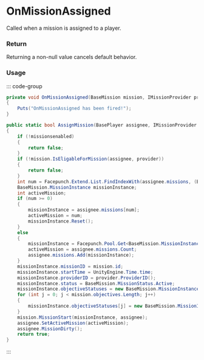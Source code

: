 # OnMissionAssigned
<Badge type="info" text="Mission"/>[<Badge type="danger" text="Carbon Compatible"/>](https://github.com/CarbonCommunity/Carbon)[<Badge type="warning" text="Oxide Compatible"/>](https://github.com/OxideMod/Oxide.Rust)
Called when a mission is assigned to a player.

### Return
Returning a non-null value cancels default behavior.

### Usage
::: code-group
```csharp [Example]
private void OnMissionAssigned(BaseMission mission, IMissionProvider provider, BasePlayer assignee)
{
	Puts("OnMissionAssigned has been fired!");
}
```
```csharp [Source — Assembly-CSharp @ BaseMission]
public static bool AssignMission(BasePlayer assignee, IMissionProvider provider, BaseMission mission)
{
	if (!missionsenabled)
	{
		return false;
	}
	if (!mission.IsEligableForMission(assignee, provider))
	{
		return false;
	}
	int num = Facepunch.Extend.List.FindIndexWith(assignee.missions, (BaseMission.MissionInstance i) => i.missionID, mission.id);
	BaseMission.MissionInstance missionInstance;
	int activeMission;
	if (num >= 0)
	{
		missionInstance = assignee.missions[num];
		activeMission = num;
		missionInstance.Reset();
	}
	else
	{
		missionInstance = Facepunch.Pool.Get<BaseMission.MissionInstance>();
		activeMission = assignee.missions.Count;
		assignee.missions.Add(missionInstance);
	}
	missionInstance.missionID = mission.id;
	missionInstance.startTime = UnityEngine.Time.time;
	missionInstance.providerID = provider.ProviderID();
	missionInstance.status = BaseMission.MissionStatus.Active;
	missionInstance.objectiveStatuses = new BaseMission.MissionInstance.ObjectiveStatus[mission.objectives.Length];
	for (int j = 0; j < mission.objectives.Length; j++)
	{
		missionInstance.objectiveStatuses[j] = new BaseMission.MissionInstance.ObjectiveStatus();
	}
	mission.MissionStart(missionInstance, assignee);
	assignee.SetActiveMission(activeMission);
	assignee.MissionDirty();
	return true;
}

```
:::
